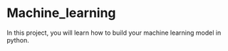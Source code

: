 # Machine_learning

In this project, you will learn how to build your machine learning model in python.
